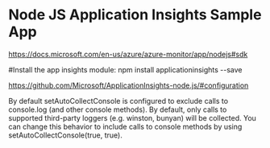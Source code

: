 # Node JS Application Insights Sample App

https://docs.microsoft.com/en-us/azure/azure-monitor/app/nodejs#sdk

#Install the app insights module:
npm install applicationinsights --save

https://github.com/Microsoft/ApplicationInsights-node.js/#configuration

By default setAutoCollectConsole is configured to exclude calls to console.log (and other console methods). By default, only calls to supported third-party loggers (e.g. winston, bunyan) will be collected. You can change this behavior to include calls to console methods by using setAutoCollectConsole(true, true).
